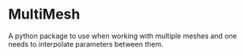 # MultiMesh
A python package to use when working with multiple meshes and one needs to interpolate parameters between them.
